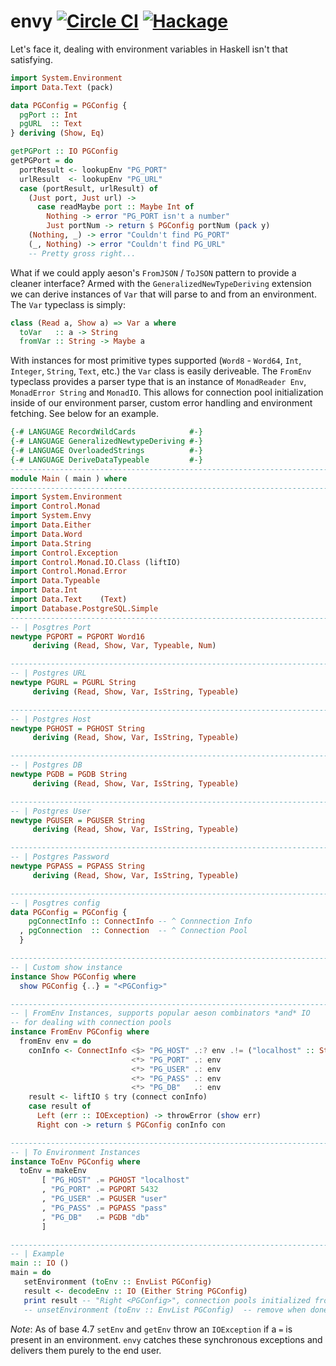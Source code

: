 envy [![Circle CI](https://circleci.com/gh/dmjio/envy.svg?style=svg)](https://circleci.com/gh/dmjio/envy) [![Hackage](https://img.shields.io/hackage/v/envy.svg?style=flat)](https://hackage.haskell.org/package/envy)
===================
Let's face it, dealing with environment variables in Haskell isn't that satisfying.

```haskell
import System.Environment
import Data.Text (pack)

data PGConfig = PGConfig {
  pgPort :: Int
  pgURL  :: Text
} deriving (Show, Eq)

getPGPort :: IO PGConfig
getPGPort = do
  portResult <- lookupEnv "PG_PORT"
  urlResult  <- lookupEnv "PG_URL"
  case (portResult, urlResult) of
    (Just port, Just url) ->
      case readMaybe port :: Maybe Int of
        Nothing -> error "PG_PORT isn't a number"
        Just portNum -> return $ PGConfig portNum (pack y)
    (Nothing, _) -> error "Couldn't find PG_PORT"    
    (_, Nothing) -> error "Couldn't find PG_URL"    
    -- Pretty gross right...
```
What if we could apply aeson's `FromJSON` / `ToJSON` pattern to provide a cleaner interface? Armed with the `GeneralizedNewTypeDeriving` extension we can derive instances of `Var` that will parse to and from an environment. The `Var` typeclass is simply:
```haskell
class (Read a, Show a) => Var a where
  toVar   :: a -> String
  fromVar :: String -> Maybe a
```
With instances for most primitive types supported (`Word8` - `Word64`, `Int`, `Integer`, `String`, `Text`, etc.) the `Var` class is easily deriveable. The `FromEnv` typeclass provides a parser type that is an instance of `MonadReader Env`, `MonadError String` and `MonadIO`. This allows for connection pool initialization inside of our environment parser, custom error handling and environment fetching. See below for an example.

```haskell
{-# LANGUAGE RecordWildCards            #-}
{-# LANGUAGE GeneralizedNewtypeDeriving #-}
{-# LANGUAGE OverloadedStrings          #-}
{-# LANGUAGE DeriveDataTypeable         #-}
------------------------------------------------------------------------------
module Main ( main ) where
------------------------------------------------------------------------------
import System.Environment
import Control.Monad
import System.Envy
import Data.Either
import Data.Word
import Data.String
import Control.Exception
import Control.Monad.IO.Class (liftIO)
import Control.Monad.Error
import Data.Typeable
import Data.Int
import Data.Text    (Text)
import Database.PostgreSQL.Simple
------------------------------------------------------------------------------
-- | Posgtres Port
newtype PGPORT = PGPORT Word16
     deriving (Read, Show, Var, Typeable, Num)

------------------------------------------------------------------------------
-- | Postgres URL
newtype PGURL = PGURL String
     deriving (Read, Show, Var, IsString, Typeable)

------------------------------------------------------------------------------
-- | Postgres Host
newtype PGHOST = PGHOST String
     deriving (Read, Show, Var, IsString, Typeable)

------------------------------------------------------------------------------
-- | Postgres DB
newtype PGDB = PGDB String
     deriving (Read, Show, Var, IsString, Typeable)

------------------------------------------------------------------------------
-- | Postgres User
newtype PGUSER = PGUSER String
     deriving (Read, Show, Var, IsString, Typeable)

------------------------------------------------------------------------------
-- | Postgres Password
newtype PGPASS = PGPASS String
     deriving (Read, Show, Var, IsString, Typeable)

------------------------------------------------------------------------------
-- | Posgtres config
data PGConfig = PGConfig {
    pgConnectInfo :: ConnectInfo -- ^ Connnection Info
  , pgConnection  :: Connection  -- ^ Connection Pool 
  } 

------------------------------------------------------------------------------
-- | Custom show instance
instance Show PGConfig where
  show PGConfig {..} = "<PGConfig>"

------------------------------------------------------------------------------
-- | FromEnv Instances, supports popular aeson combinators *and* IO
-- for dealing with connection pools
instance FromEnv PGConfig where
  fromEnv env = do
    conInfo <- ConnectInfo <$> "PG_HOST" .:? env .!= ("localhost" :: String)
                           <*> "PG_PORT" .: env 
                           <*> "PG_USER" .: env 
                           <*> "PG_PASS" .: env 
                           <*> "PG_DB"   .: env 
    result <- liftIO $ try (connect conInfo)
    case result of
      Left (err :: IOException) -> throwError (show err)
      Right con -> return $ PGConfig conInfo con

------------------------------------------------------------------------------
-- | To Environment Instances
instance ToEnv PGConfig where
  toEnv = makeEnv 
       [ "PG_HOST" .= PGHOST "localhost"
       , "PG_PORT" .= PGPORT 5432
       , "PG_USER" .= PGUSER "user"
       , "PG_PASS" .= PGPASS "pass"
       , "PG_DB"   .= PGDB "db"
       ]

------------------------------------------------------------------------------
-- | Example
main :: IO ()
main = do
   setEnvironment (toEnv :: EnvList PGConfig)
   result <- decodeEnv :: IO (Either String PGConfig)
   print result -- "Right <PGConfig>", connection pools initialized from environment set values
   -- unsetEnvironment (toEnv :: EnvList PGConfig)  -- remove when done
```

*Note*: As of base 4.7 `setEnv` and `getEnv` throw an `IOException` if a `=` is present in an environment. `envy` catches these synchronous exceptions and delivers them
purely to the end user.
